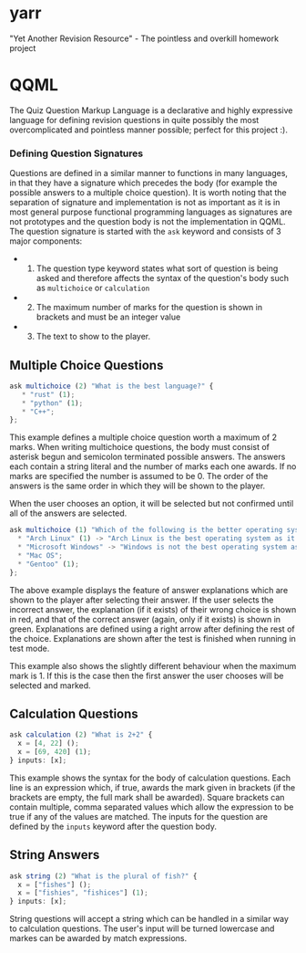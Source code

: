 # yarr
"Yet Another Revision Resource" - The pointless and overkill homework project

# QQML
The Quiz Question Markup Language is a declarative and highly expressive language for defining revision questions in quite possibly the most overcomplicated and pointless manner possible; perfect for this project :).

### Defining Question Signatures
Questions are defined in a similar manner to functions in many languages, in that they have a signature which precedes the body (for example the possible answers to a multiple choice question). It is worth noting that the separation of signature and implementation is not as important as it is in most general purpose functional programming languages as signatures are not prototypes and the question body is not the implementation in QQML. The question signature is started with the `ask` keyword and consists of 3 major components:

* 1. The question type keyword states what sort of question is being asked and therefore affects the syntax of the question's body such as `multichoice` or `calculation`
* 2. The maximum number of marks for the question is shown in brackets and must be an integer value
* 3. The text to show to the player.

## Multiple Choice Questions
``` javascript
ask multichoice (2) "What is the best language?" {
   * "rust" (1);
   * "python" (1);
   * "C++";
};
```
This example defines a multiple choice question worth a maximum of 2 marks. When writing multichoice questions, the body must consist of asterisk begun and semicolon terminated possible answers. The answers each contain a string literal and the number of marks each one awards. If no marks are specified the number is assumed to be 0. The order of the answers is the same order in which they will be shown to the player.

When the user chooses an option, it will be selected but not confirmed until all of the answers are selected.

``` javascript
ask multichoice (1) "Which of the following is the better operating system?" {
  * "Arch Linux" (1) -> "Arch Linux is the best operating system as it gives the user more control over their computing";
  * "Microsoft Windows" -> "Windows is not the best operating system as it gives the user less freedom";
  * "Mac OS";
  * "Gentoo" (1);
};
```
The above example displays the feature of answer explanations which are shown to the player after selecting their answer. If the user selects the incorrect answer, the explanation (if it exists) of their wrong choice is shown in red, and that of the correct answer (again, only if it exists) is shown in green. Explanations are defined using a right arrow after defining the rest of the choice. Explanations are shown after the test is finished when running in test mode.

This example also shows the slightly different behaviour when the maximum mark is 1. If this is the case then the first answer the user chooses will be selected and marked.

## Calculation Questions
``` javascript
ask calculation (2) "What is 2+2" {
  x = [4, 22] ();
  x = [69, 420] (1);
} inputs: [x];
```
This example shows the syntax for the body of calculation questions. Each line is an expression which, if true, awards the mark given in brackets (if the brackets are empty, the full mark shall be awarded). Square brackets can contain multiple, comma separated values which allow the expression to be true if any of the values are matched. The inputs for the question are defined by the `inputs` keyword after the question body. 

## String Answers
``` javascript
ask string (2) "What is the plural of fish?" {
  x = ["fishes"] ();
  x = ["fishies", "fishices"] (1);
} inputs: [x];
```
String questions will accept a string which can be handled in a similar way to calculation questions. The user's input will be turned lowercase and markes can be awarded by match expressions.
